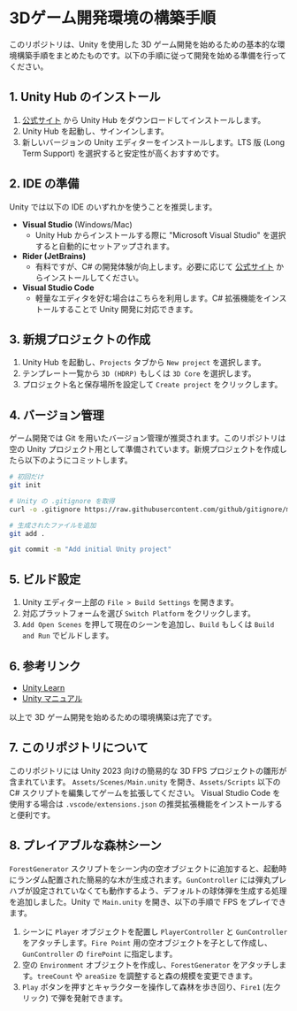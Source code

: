 # 3Dゲーム開発環境の構築手順

このリポジトリは、Unity を使用した 3D ゲーム開発を始めるための基本的な環境構築手順をまとめたものです。以下の手順に従って開発を始める準備を行ってください。

## 1. Unity Hub のインストール
1. [公式サイト](https://unity.com/) から Unity Hub をダウンロードしてインストールします。
2. Unity Hub を起動し、サインインします。
3. 新しいバージョンの Unity エディターをインストールします。LTS 版 (Long Term Support) を選択すると安定性が高くおすすめです。

## 2. IDE の準備
Unity では以下の IDE のいずれかを使うことを推奨します。
- **Visual Studio** (Windows/Mac)
  - Unity Hub からインストールする際に "Microsoft Visual Studio" を選択すると自動的にセットアップされます。
- **Rider (JetBrains)**
  - 有料ですが、C# の開発体験が向上します。必要に応じて [公式サイト](https://www.jetbrains.com/rider/) からインストールしてください。
- **Visual Studio Code**
  - 軽量なエディタを好む場合はこちらを利用します。C# 拡張機能をインストールすることで Unity 開発に対応できます。

## 3. 新規プロジェクトの作成
1. Unity Hub を起動し、`Projects` タブから `New project` を選択します。
2. テンプレート一覧から `3D (HDRP)` もしくは `3D Core` を選択します。
3. プロジェクト名と保存場所を設定して `Create project` をクリックします。

## 4. バージョン管理
ゲーム開発では Git を用いたバージョン管理が推奨されます。このリポジトリは空の Unity プロジェクト用として準備されています。新規プロジェクトを作成したら以下のようにコミットします。

```bash
# 初回だけ
git init

# Unity の .gitignore を取得
curl -o .gitignore https://raw.githubusercontent.com/github/gitignore/main/Unity.gitignore

# 生成されたファイルを追加
git add .

git commit -m "Add initial Unity project"
```

## 5. ビルド設定
1. Unity エディター上部の `File > Build Settings` を開きます。
2. 対応プラットフォームを選び `Switch Platform` をクリックします。
3. `Add Open Scenes` を押して現在のシーンを追加し、`Build` もしくは `Build and Run` でビルドします。

## 6. 参考リンク
- [Unity Learn](https://learn.unity.com/)
- [Unity マニュアル](https://docs.unity3d.com/ja/current/Manual/)

以上で 3D ゲーム開発を始めるための環境構築は完了です。

## 7. このリポジトリについて
このリポジトリには Unity 2023 向けの簡易的な 3D FPS プロジェクトの雛形が含まれています。
`Assets/Scenes/Main.unity` を開き、`Assets/Scripts` 以下の C# スクリプトを編集してゲームを拡張してください。
Visual Studio Code を使用する場合は `.vscode/extensions.json` の推奨拡張機能をインストールすると便利です。

## 8. プレイアブルな森林シーン
`ForestGenerator` スクリプトをシーン内の空オブジェクトに追加すると、起動時にランダム配置された簡易的な木が生成されます。`GunController` には弾丸プレハブが設定されていなくても動作するよう、デフォルトの球体弾を生成する処理を追加しました。Unity で `Main.unity` を開き、以下の手順で FPS をプレイできます。

1. シーンに `Player` オブジェクトを配置し `PlayerController` と `GunController` をアタッチします。`Fire Point` 用の空オブジェクトを子として作成し、`GunController` の `firePoint` に指定します。
2. 空の `Environment` オブジェクトを作成し、`ForestGenerator` をアタッチします。`treeCount` や `areaSize` を調整すると森の規模を変更できます。
3. `Play` ボタンを押すとキャラクターを操作して森林を歩き回り、`Fire1` (左クリック) で弾を発射できます。
